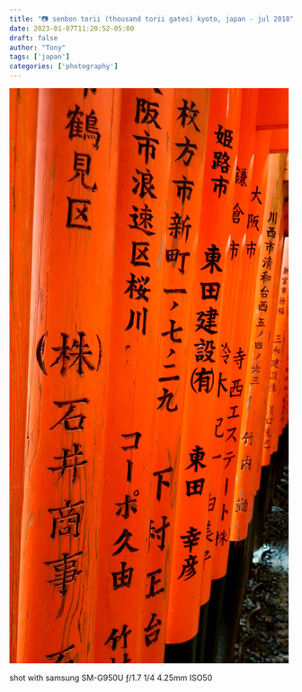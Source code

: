 ```yaml
---
title: "📷 senbon torii (thousand torii gates) kyoto, japan - jul 2018"
date: 2023-01-07T11:20:52-05:00
draft: false
author: "Tony"
tags: ['japan']
categories: ['photography']
---
```

![high saturation, orange torii gates at senbon torii](/images/pictures/senbon-torii.jpg)

shot with samsung SM-G950U ƒ/1.7 1/4 4.25mm ISO50